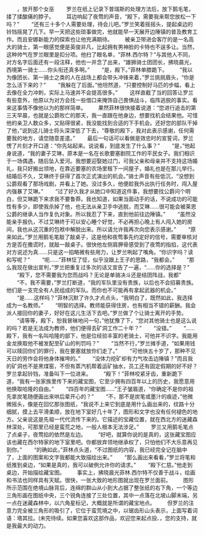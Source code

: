 　　，放开那个女巫
　　罗兰在纸上记录下普瑞斯的处理方法后，放下鹅毛笔，揉了揉酸痛的脖子。
　　耳边响起了夜莺的声音，“殿下，需要我来帮您放松一下吗？”
　　“还有三十多个人需要处理，待会儿吧。”罗兰笑着摇摇头，提起桌边的铃铛摇晃了几下。早一天把这些琐事做完，他就能早一天展开边陲镇的普及教育工作。而且安娜新能力的探索也让他充满期待。
　　被亲卫带进会客厅的是一名高大的骑士，第一眼感觉便是英俊非凡，比起拥有男神脸的卡特也不逞多让。当然，这种帅气在罗兰眼里是扣分项。他扫了眼名单，“菲林.西尔特？”与其他人不同，对方名字后面还有一段注释，他也一并念了出来，“雄狮骑士团团长，拂晓晨光，西境第一骑士……你头衔还真多啊。”
　　“是，殿下。”菲林单膝跪下。
　　“我以为像团长、第一骑士之类的人在战场上都会带头冲锋来着，”罗兰挑挑眉头，“你是怎么活下来的？”
　　“我躲在了后面。”他坦然道，“只要控制好马匹的步幅，看上去像在全力冲刺，实际上马速并不会提高很多。”
　　这样直截了当的回答让罗兰有些意外，他原以为对方会找一些借口来掩饰自己畏惧战斗，临阵逃脱的事实。看来这事情不像他以为的那样简单。
　　果然菲林很快接着说道：“您进行追击的第三天早晨，也就是公爵败亡的那天，我一直跟在他身边，想要找机会结果他。可惜他的亲卫人数众多，又贴得很紧，我没能找到合适的下手机会。还好您的部队干掉了他，”说到这儿骑士将头深深低了下去，“尊敬的殿下，我对此表示感谢，任何需要我的地方，请您随意差遣。”
　　最后一句话可以看做是效忠时的宣誓词，罗兰愣了片刻才开口道：“你先站起来。说说看，到底发生了什么事？”
　　“是，”他起身说道，“我的妻子艾琳，原本是一名在长歌要塞剧院工作的平民女子。我们相识于一场偶遇，随后坠入爱河。我想要迎娶她过门，可我父亲和母亲并不支持这场婚礼，我只好搬出领地，在靠近要塞的农场里租下一间屋子，婚礼也是在那儿举行。结婚后不久，艾琳终于获得了首次正式演出的机会。”骑士声音有些低沉，“没想到公爵观看了那场戏剧，并看上了她。没过多久，他便趁我外出执行任务时，闯入屋内强暴了艾琳。”
　　“过了好久我才从她口中知道这件事，我想要找公爵问个明白，但艾琳跪下来求我不要鲁莽。我也知道，如果当面动手的话，不说成功的可能性有多少，即使我杀掉了他，也无法从亲卫手中逃脱，而艾琳……很可能会被莱恩公爵的继承人当作复仇对象。所以我忍了下来，直到他前往边陲镇。”
　　“虽然没能亲手报仇，不过艾琳终于可以安心睡个好觉，不必再担心晚上有人闯入她的房间，我也从这沉重的包袱中解脱出来。所以请允许我再次向您表示感谢。”
　　“原来如此。”罗兰用鹅毛笔敲了敲桌子，这是他和夜莺事先约定好的信号，需要审核对方是否在撒谎时，就敲一敲桌子。很快他左侧肩胛骨感受到了夜莺的指掐，这代表对方说述为真……只是这一掐略微有些用力，让罗兰咧起了嘴角。“你识字吗？读和写呢？”
　　“呃……”菲林怔了怔，似乎没跟上王子的思路，“我都会。”
　　“那么我现在做出宣判，”罗兰把重复过多次的话又宣告了一遍，“……你的选择是？”
　　“殿下，您不需要我为您而战吗？无论是单骑决斗还是结团阵战，我都”
　　“不，我不需要，”罗兰打断道，“我的军队里没有贵族，以后也不会招募贵族。他们是一支完全有人民组成的军队。而你也不可能再有拿起武器的机会。”
　　“是……这样吗？”菲林沉默了许久才点点头，“我明白了，既然如此，我选择成为一名教师。”
　　“明智的选择。教师能获得住房，也有相当不错的薪酬。我会派人接回你的妻子，好好在这儿生活下去吧。”罗兰做了个让骑士离开的手势。
　　“请等等，殿下，恕我冒昧地问一句，”他犹豫了下，“您对其他骑士也是这么说的吗？若是无法成为教师，他们便得去矿洞工作二十年？”
　　“没错。”
　　“……殿下，我有一名叫哈隆的部下，他是位经验丰富的老骑士，可他并不识字。我能用金龙换取他不被发配至矿山的判罚吗？”
　　“当然不行，”罗兰摊手道，“如果用钱可以赎回你们的罪行，我在要塞就放你们走了。”
　　“可他快五十岁了，那种不见天日的劳作会将他身体摧垮的。”
　　“没体力挖矿却有力气攻击边陲镇？”而且我的矿洞也不是黑煤窑，不但有蒸汽机帮着运矿抽水，员工还有固定假期的好不好？罗兰拿起铃铛，准备叫下一位进来。
　　“殿下！”菲林咬紧牙齿，重新跪下道，“我有一张家族里传下来的藏宝图，它至少拥有四百年以上的历史，我愿意用他换取哈隆的自由。”
　　“四百年的藏宝图……”王子皱眉道，“你确定不是你的祖先拿炭笔随便画出来哄后辈开心的？”
　　“不，那不是炭笔或墨汁的痕迹，”他微微摇头，像是在回忆那张图纸，“我说不上来它到底是用什么画出来的，纹路十分细腻，摸上去平滑柔顺，放在地下室好几十年了，图形和文字也没有任何褪色的地方。父亲说这是先祖一代代流传下来的。它描述的宝藏位置，就在西北方的迷藏森林深处，可那里已经是蛮荒之地，一般人根本无法涉足。”
　　罗兰又用鹅毛笔点了点桌子，夜莺掐的依然是左边。
　　“好吧，就算你说的是真的，这张藏宝图应该也藏在西尔特家的地下室里吧。你都放弃领地继承权了，只怕他们不大乐意再见到你。”
　　“的确如此，”菲林点头道，“不过图纸的内容，我已经完全记在脑中了，上面的图案和文字我都能大致描绘出来。”
　　“那么画出来看看，”罗兰将笔和纸推到桌边，“如果是真的，我可以破例允许你的请求。”
　　“殿下仁慈。”他走到桌边，开始描绘藏宝图。
　　事实上，拂晓晨光菲林.西尔特不仅善于战斗，绘画和书法也同样具有天赋。很快，一张大致的地形图就出现在罗兰面前。
　　图形所示范围在绝境山脉背后，连绵的群山从小到大占据了整张纸的右下角，一个等边三角形画在图纸中央，三个锐角连接了三处位置，其中一点落在北坡山脚末端，另一点在迷藏森林中，以六角星标记，大概就是所谓的藏宝地点。
　　但罗兰的注意力完全被三角形的吸引了，它位于蛮荒境之中，以锯齿形山头表示，上面写着词语：塔其拉。(未完待续。如果您喜欢这部作品，欢迎您来起点投、，您的支持，就是我最大的动力。